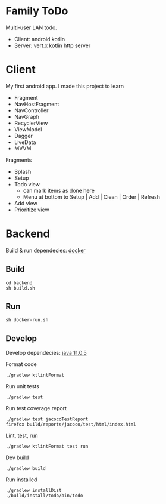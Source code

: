 Family ToDo
===========

Multi-user LAN todo.
- Client: android kotlin
- Server: vert.x kotlin http server


Client
======

My first android app.
I made this project to learn
- Fragment
- NavHostFragment
- NavController
- NavGraph
- RecyclerView
- ViewModel
- Dagger
- LiveData
- MVVM

Fragments
- Splash
- Setup
- Todo view
    - can mark items as done here
    - Menu at bottom to Setup | Add | Clean | Order | Refresh
- Add view
- Prioritize view


Backend
=======

Build & run dependecies: [docker](https://www.docker.com/)


Build
-----

    cd backend
    sh build.sh

Run
---

    sh docker-run.sh


Develop
-------

Develop dependecies: [java 11.0.5](https://sdkman.io/)

Format code

    ./gradlew ktlintFormat

Run unit tests

    ./gradlew test

Run test coverage report

    ./gradlew test jacocoTestReport
    firefox build/reports/jacoco/test/html/index.html

Lint, test, run

    ./gradlew ktlintFormat test run

Dev build

    ./gradlew build

Run installed

    ./gradlew installDist
    ./build/install/todo/bin/todo

